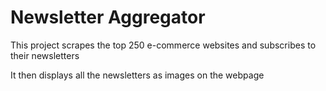 # Newsletter Aggregator

This project scrapes the top 250 e-commerce websites and subscribes to their newsletters

It then displays all the newsletters as images on the webpage
